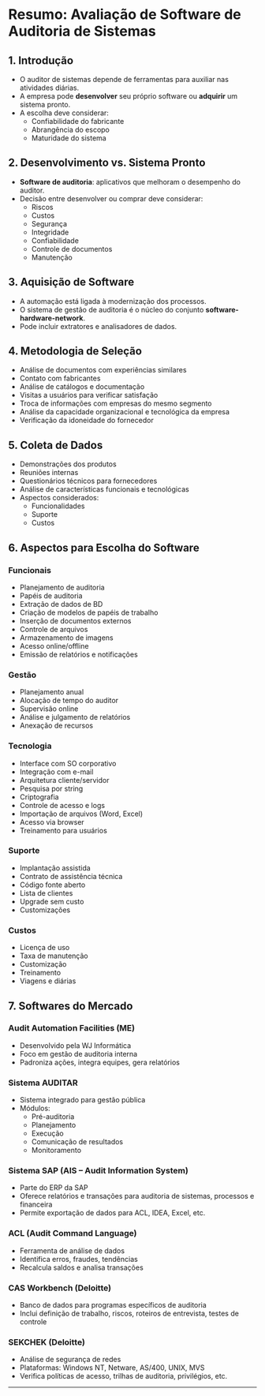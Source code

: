 
# Resumo: Avaliação de Software de Auditoria de Sistemas

## 1. Introdução
- O auditor de sistemas depende de ferramentas para auxiliar nas atividades diárias.
- A empresa pode **desenvolver** seu próprio software ou **adquirir** um sistema pronto.
- A escolha deve considerar:
  - Confiabilidade do fabricante
  - Abrangência do escopo
  - Maturidade do sistema

## 2. Desenvolvimento vs. Sistema Pronto
- **Software de auditoria**: aplicativos que melhoram o desempenho do auditor.
- Decisão entre desenvolver ou comprar deve considerar:
  - Riscos
  - Custos
  - Segurança
  - Integridade
  - Confiabilidade
  - Controle de documentos
  - Manutenção

## 3. Aquisição de Software
- A automação está ligada à modernização dos processos.
- O sistema de gestão de auditoria é o núcleo do conjunto **software-hardware-network**.
- Pode incluir extratores e analisadores de dados.

## 4. Metodologia de Seleção
- Análise de documentos com experiências similares
- Contato com fabricantes
- Análise de catálogos e documentação
- Visitas a usuários para verificar satisfação
- Troca de informações com empresas do mesmo segmento
- Análise da capacidade organizacional e tecnológica da empresa
- Verificação da idoneidade do fornecedor

## 5. Coleta de Dados
- Demonstrações dos produtos
- Reuniões internas
- Questionários técnicos para fornecedores
- Análise de características funcionais e tecnológicas
- Aspectos considerados:
  - Funcionalidades
  - Suporte
  - Custos

## 6. Aspectos para Escolha do Software

### Funcionais
- Planejamento de auditoria
- Papéis de auditoria
- Extração de dados de BD
- Criação de modelos de papéis de trabalho
- Inserção de documentos externos
- Controle de arquivos
- Armazenamento de imagens
- Acesso online/offline
- Emissão de relatórios e notificações

### Gestão
- Planejamento anual
- Alocação de tempo do auditor
- Supervisão online
- Análise e julgamento de relatórios
- Anexação de recursos

### Tecnologia
- Interface com SO corporativo
- Integração com e-mail
- Arquitetura cliente/servidor
- Pesquisa por string
- Criptografia
- Controle de acesso e logs
- Importação de arquivos (Word, Excel)
- Acesso via browser
- Treinamento para usuários

### Suporte
- Implantação assistida
- Contrato de assistência técnica
- Código fonte aberto
- Lista de clientes
- Upgrade sem custo
- Customizações

### Custos
- Licença de uso
- Taxa de manutenção
- Customização
- Treinamento
- Viagens e diárias

## 7. Softwares do Mercado

### Audit Automation Facilities (ME)
- Desenvolvido pela WJ Informática
- Foco em gestão de auditoria interna
- Padroniza ações, integra equipes, gera relatórios

### Sistema AUDITAR
- Sistema integrado para gestão pública
- Módulos:
  - Pré-auditoria
  - Planejamento
  - Execução
  - Comunicação de resultados
  - Monitoramento

### Sistema SAP (AIS – Audit Information System)
- Parte do ERP da SAP
- Oferece relatórios e transações para auditoria de sistemas, processos e financeira
- Permite exportação de dados para ACL, IDEA, Excel, etc.

### ACL (Audit Command Language)
- Ferramenta de análise de dados
- Identifica erros, fraudes, tendências
- Recalcula saldos e analisa transações

### CAS Workbench (Deloitte)
- Banco de dados para programas específicos de auditoria
- Inclui definição de trabalho, riscos, roteiros de entrevista, testes de controle

### SEKCHEK (Deloitte)
- Análise de segurança de redes
- Plataformas: Windows NT, Netware, AS/400, UNIX, MVS
- Verifica políticas de acesso, trilhas de auditoria, privilégios, etc.

---
